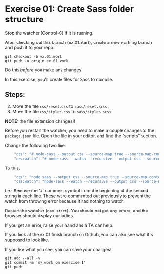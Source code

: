# Exercise 01: Create Sass folder structure

Stop the watcher (Control-C) if it is running.

After checking out this branch (ex.01.start), create a new working
branch and push it to your repo:

    git checkout -b ex.01.work
    git push -u origin ex.01.work

Do this *before* you make any changes.

In this exercise, you'll create files for Sass to compile.

## Steps:

2. Move the file `css/reset.css` to `sass/reset.scss`
3. Move the file `css/styles.css` to `sass/styles.scss`

**NOTE:** the file extension changes!!

Before you restart the watcher, you need to make a couple changes to
the `package.json` file. Open the file in your editor, and find the
"scripts" section.

Change the following two line:

```javascript
    "css": "# node-sass --output css --source-map true --source-map-contents sass",
    "css:watch": "# node-sass --watch --recursive --output css --source-map true --source-map-contents sass",
```

To this:

```javascript
    "css": "node-sass --output css --source-map true --source-map-contents sass",
    "css:watch": "node-sass --watch --recursive --output css --source-map true --source-map-contents sass",
```

I.e.: Remove the '#' comment symbol from the beginning of the second
string in each line. These were commented out previously to prevent
the watch from throwing error because it had nothing to watch.

Restart the watcher (`npm start`). You should not get any errors, and
the browser should display our ladies.

If you get an error, raise your hand and a TA can help.

If you look at the ex.01.finish branch on Github, you can also see
what it's supposed to look like.

If you like what you see, you can save your changes!

    git add --all -v
    git commit -m 'my work on exercise 1'
    git push
